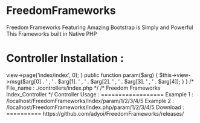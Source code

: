 FreedomFrameworks
=================

Freedom Frameworks Featuring Amazing Bootstrap is Simply and Powerful This Frameworks built in Native PHP

Controller Installation :
=========================
<?php if(empty($_SERVER['HTTP_REFERER'])) return 0;

class Index extends FF_Controller {
 
 function __construct () {
 
  parent::__construct();

 }
 
 public function index () {
  
  $this->view->page('index/index', 0);

 }
 
 public function param($arg) {
  
  $this->view->msg($arg[0] . ' , ' . $arg[1]. ' , ' . $arg[2]. ' , ' . $arg[3]. ' , ' . $arg[4]);

 }

}

/* File_name : ./controllers/index.php */

/* Freedom Frameworks Index_Controller */

Controller Usage :
==================
Example 1 : /localhost/FreedomFrameworks/index/param/1/2/3/4/5

Example 2 : /localhost/FreedomFrameworks/index.php/param/1/2/3/4/5

Download :
==========
https://github.com/adyoi/FreedomFrameworks/releases/

